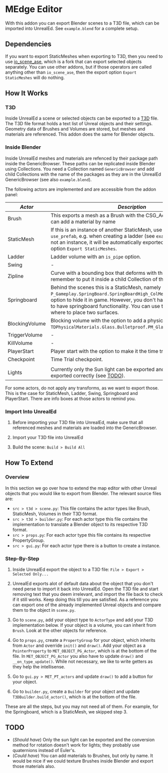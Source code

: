 # MEdge Editor

With this addon you can export Blender scenes to a T3D file, which can be imported into UnrealEd. See `example.blend` for a complete setup.

## Dependencies

If you want to export StaticMeshes when exporting to T3D, then you need to use [io_scene_ase](https://github.com/medge-tools/io_scene_ase), which is a fork that can export selected objects separately. You can use other addons, but if those operators are called anything other than `io_scene_ase`, then the export option `Export StaticMeshes` will do nothing.

## How It Works

### T3D

Inside UnrealEd a scene or selected objects can be exported to a [T3D](https://wiki.beyondunreal.com/Legacy:T3D_File) file. The T3D file format holds a text list of Unreal objects and their settings. Geometry data of Brushes and Volumes are stored, but meshes and materials are referenced. This addon does the same for Blender objects.

### Inside Blender

Inside UnrealEd meshes and materials are refenced by their package path inside the GenericBrowser. These paths can be replicated inside Blender using Collections. You need a Collection named `GenericBrowser` and add child Collections with the name of the packages as they are in the UnrealEd GenericBrowser (see also `example.blend`). 

The following actors are implemented and are accessible from the addon panel:

| *Actor*        | *Description*
|----------------|----------------
| Brush          | This exports a mesh as a Brush with the CSG_Add option and you can add a material by name
| StaticMesh     | If this is an instance of another StaticMesh, use the option `use_prefab`, e.g. when creating a ladder (see `example.blend`). If it is not an instance, it will be automatically exported with the export option `Export StaticMeshes`.
| Ladder         | Ladder volume with an `is_pipe` option.
| Swing          | -
| Zipline        | Curve with a bounding box that deforms with the curve. Do remember to put it inside a child Collection of the GenericBrowser.
| Springboard    | Behind the scenes this is a StaticMesh, namely `P_Gameplay.SpringBoard.SpringBoardHigh_ColMesh` and it has an option to hide it in game. However, you don't have to use this mesh to have springboard functionality. You can use this as a reference of where to place two surfaces.
| BlockingVolume | Blocking volume with the option to add a physical material like `TDPhysicalMaterials.Glass.Bulletproof.PM_Glass_BulletproofSlide`. 
| TriggerVolume  | -
| KillVolume     | - 
| PlayerStart    | Player start with the option to make it the time trial start.
| Checkpoint     | Time Trial checkpoint.
|                |
| Lights         | Currently only the Sun light can be exported and rotations are not exported correctly (see [TODO](#todo)).

For some actors, do not apply any transforms, as we want to export those. This is the case for StaticMesh, Ladder, Swing, Springboard and PlayerStart. There are info boxes at those actors to remind you.

### Import Into UnrealEd

1. Before importing your T3D file into UnrealEd, make sure that all referenced meshes and materials are loaded into the GenericBrowser. 

2. Import your T3D file into UnrealEd

3. Build the scene: `Build > Build All`

## How To Extend

### Overview

In this section we go over how to extend the map editor with other Unreal objects that you would like to export from Blender. The relevant source files are:

- `src > t3d > scene.py`: This file contains the actor types like Brush, StaticMesh, Volumes in their T3D format.
- `src > t3d > builder.py`: For each actor type this file contains the implementation to translate a Blender object to its respective T3D format.
- `src > props.py`: For each actor type this file contains its respective PropertyGroup.
- `src > gui.py`: For each actor type there is a button to create a instance.

### Step-By-Step

1. Inside UnrealEd export the object to a T3D file: `File > Export > Selected Only...`

2. UnrealEd exports alot of default data about the object that you don't need perse to import it back into UnrealEd. Open the T3D file and start removing text that you deem irrelevant, and import the file back to check if it still works. Keep doing this till you are satisfied. As a reference you can export one of the already implemented Unreal objects and compare them to the object in `scene.py`.

3. Go to `scene.py`, add your object type to `ActorType` and add your T3D implementation below. If your object is a volume, you can inherit from `Brush`. Look at the other objects for reference.

4. Go to `props.py`, create a `PropertyGroup` for your object, which inherits from `Actor` and override `init()` and `draw()`. Add your object as a `PointerProperty` to `MET_OBJECT_PG_Actor`, which is at the bottom of the file. In `MET_OBJECT_PG_Actor` you also have to update `draw()` and `__on_type_update()`. While not necessary, we like to write getters as they help the intellisense.

5. Go to `gui.py > MET_PT_actors` and update `draw()` to add a button for your object.

6. Go to `builder.py`, create a `Builder` for your object and update `T3DBuilder.build_actor()`, which is at the bottom of the file.

These are all the steps, but you may not need all of them. For example, for the Springboard, which is a StaticMesh, we skipped step 3. 

## TODO

- (*Should have*) Only the sun light can be exported and the conversion method for rotation doesn't work for lights; they probably use quaternions instead of Euler's.
- (*Could have*) You can add materials to Brushes, but only by name. It would be nice if we could texture Brushes inside Blender and export those materials also.
